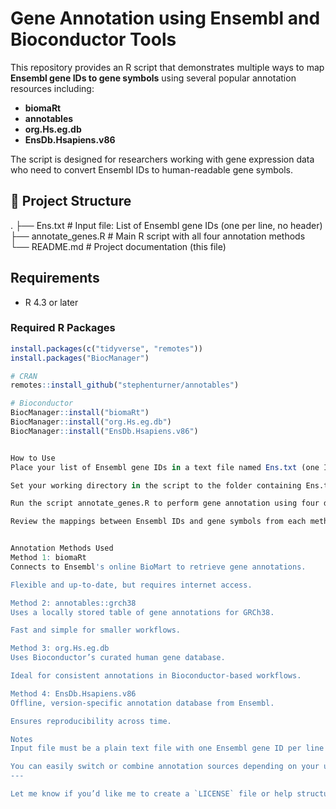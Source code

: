 # Gene Annotation using Ensembl and Bioconductor Tools

This repository provides an R script that demonstrates multiple ways to map **Ensembl gene IDs to gene symbols** using several popular annotation resources including:

- **biomaRt**
- **annotables**
- **org.Hs.eg.db**
- **EnsDb.Hsapiens.v86**

The script is designed for researchers working with gene expression data who need to convert Ensembl IDs to human-readable gene symbols.

## 📁 Project Structure
.
├── Ens.txt # Input file: List of Ensembl gene IDs (one per line, no header)
├── annotate_genes.R # Main R script with all four annotation methods
└── README.md # Project documentation (this file)


## Requirements

- R 4.3 or later


### Required R Packages

```r
install.packages(c("tidyverse", "remotes"))
install.packages("BiocManager")

# CRAN
remotes::install_github("stephenturner/annotables")

# Bioconductor
BiocManager::install("biomaRt")
BiocManager::install("org.Hs.eg.db")
BiocManager::install("EnsDb.Hsapiens.v86")


How to Use
Place your list of Ensembl gene IDs in a text file named Ens.txt (one ID per line).

Set your working directory in the script to the folder containing Ens.txt.

Run the script annotate_genes.R to perform gene annotation using four different methods.

Review the mappings between Ensembl IDs and gene symbols from each method.


Annotation Methods Used
Method 1: biomaRt
Connects to Ensembl's online BioMart to retrieve gene annotations.

Flexible and up-to-date, but requires internet access.

Method 2: annotables::grch38
Uses a locally stored table of gene annotations for GRCh38.

Fast and simple for smaller workflows.

Method 3: org.Hs.eg.db
Uses Bioconductor’s curated human gene database.

Ideal for consistent annotations in Bioconductor-based workflows.

Method 4: EnsDb.Hsapiens.v86
Offline, version-specific annotation database from Ensembl.

Ensures reproducibility across time.

Notes
Input file must be a plain text file with one Ensembl gene ID per line (no header).

You can easily switch or combine annotation sources depending on your use case.
---

Let me know if you’d like me to create a `LICENSE` file or help structure this as a proper R package or GitHub repository!

